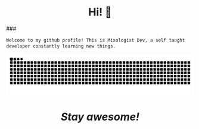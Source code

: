 <h1 align="center"> Hi! 👋</h1>
###<p align="center">
  
    Welcome to my github profile! This is Mixologist Dev, a self taught developer constantly learning new things.
<img src="https://raw.githubusercontent.com/Mixologist6105/Mixologist6105/b4015f0f2c5a41d7224d14dba2649f815ce4ef36/srcs/grid-snake.svg">
</p>

<h1 align="center"><i>Stay awesome!</i></h1>
